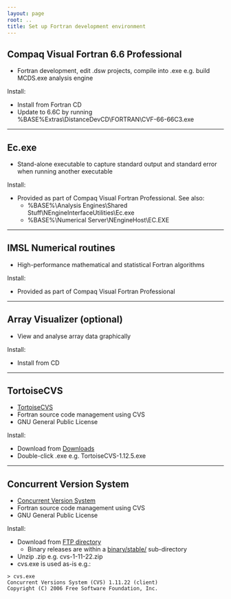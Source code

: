 ```yaml
---
layout: page
root: ..
title: Set up Fortran development environment
---
```


## Compaq Visual Fortran 6.6 Professional

* Fortran development, edit .dsw projects, compile into .exe e.g. build MCDS.exe analysis engine

Install:

* Install from Fortran CD
* Update to 6.6C by running %BASE%Extras\DistanceDevCD\FORTRAN\CVF-66-66C3.exe

---

## Ec.exe

* Stand-alone executable to capture standard output and standard error when running another executable

Install:

* Provided as part of Compaq Visual Fortran Professional. See also:
  - %BASE%\Analysis Engines\Shared Stuff\NEngineInterfaceUtilities\Ec.exe
  - %BASE%\Numerical Server\NEngineHost\EC.EXE

---

## IMSL Numerical routines

* High-performance mathematical and statistical Fortran algorithms

Install:

*  Provided as part of Compaq Visual Fortran Professional

---

## Array Visualizer (optional)

* View and analyse array data graphically

Install:

* Install from CD

---

## TortoiseCVS

* [TortoiseCVS](http://www.tortoisecvs.org/)
* Fortran source code management using CVS
* GNU General Public License

Install:

* Download from [Downloads](http://www.tortoisecvs.org/download.shtml)
* Double-click .exe e.g. TortoiseCVS-1.12.5.exe

---

## Concurrent Version System

* [Concurrent Version System](http://www.nongnu.org/cvs/)
* Fortran source code management using CVS
* GNU General Public License

Install:

* Download from [FTP directory](http://ftp.gnu.org/non-gnu/cvs/) 
  - Binary releases are within a [binary/stable/](http://ftp.gnu.org/non-gnu/cvs/binary/stable/x86-woe/) sub-directory
* Unzip .zip e.g. cvs-1-11-22.zip 
* cvs.exe is used as-is e.g.:

<p/>

    > cvs.exe
    Concurrent Versions System (CVS) 1.11.22 (client)
    Copyright (C) 2006 Free Software Foundation, Inc.
